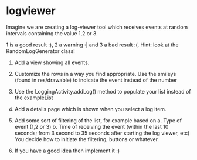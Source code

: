 # logviewer

Imagine we are creating a log-viewer tool which receives events at random intervals containing the value 1,2 or 3.

1 is a good result :), 2 a warning :| and 3 a bad result :(.
	Hint: look at the RandomLogGenerator class!

1)	Add a view showing all events.

2)	Customize the rows in a way you find appropriate. Use the smileys (found in res/drawable) to indicate the event instead of the number

3)	Use the LoggingActivity.addLog() method to populate your list instead of the exampleList

4) Add a details page which is shown when you select a log item. 

5)	Add some sort of filtering of the list, for example based on
    a.	Type of event (1,2 or 3)
    b.	Time of receiving the event (within the last 10 seconds; from 3 second to 35 seconds after starting the log viewer, etc)
    You decide how to initiate the filtering, buttons or whatever.

6)	If you have a good idea then implement it :)
